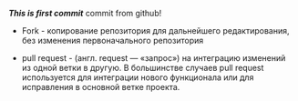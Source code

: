***This is first commit***
commit from github!

- Fork - копирование репозитория для дальнейшего редактирования, без изменения первоначального репозитория

- pull request - (англ. request — «запрос») на интеграцию изменений из одной ветки в другую. В большинстве случаев pull request используется для интеграции нового функционала или для исправления в основной ветке проекта.


